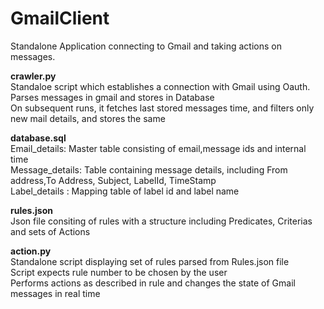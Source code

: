 # GmailClient
Standalone Application connecting to Gmail and taking actions on messages.

**crawler.py**  
Standaloe script which establishes a connection with Gmail using Oauth.  
Parses messages in gmail and stores in Database  
On subsequent runs, it fetches last stored messages time, and filters only new mail details, and stores the same  

**database.sql**  
Email_details: Master table consisting of email,message ids and internal time   
Message_details: Table containing message details, including From address,To Address, Subject, LabelId, TimeStamp  
Label_details : Mapping table of label id and label name  

**rules.json**  
Json file consiting of rules with a structure including Predicates, Criterias and sets of Actions  

**action.py**  
Standalone script displaying set of rules parsed from Rules.json file  
Script expects rule number to be chosen by the user  
Performs actions as described in rule and changes the state of Gmail messages in real time  
